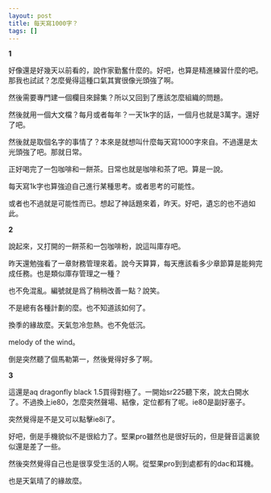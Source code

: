 ```yaml
---
layout: post
title: 每天寫1000字？
tags: []
---
```


**1**

好像還是好幾天以前看的，說作家勤奮什麼的。好吧，也算是精進練習什麼的吧。那我也試試？怎麼覺得這種口氣其實很像光頭強了啊。

然後需要專門建一個欄目來歸集？所以又回到了應該怎麼組織的問題。

然後就用一個大文檔？每月或者每年？一天1k字的話，一個月也就是3萬字。還好了吧。

然後就是取個名字的事情了？本來是就想叫什麼每天寫1000字來自。不過還是太光頭強了吧。那就日常。

正好喝完了一包咖啡和一餅茶。日常也就是咖啡和茶了吧。算是一說。

每天寫1k字也算強迫自己進行某種思考。或者思考的可能性。

或者也不過就是可能性而已。想起了神話題來着，昨天。好吧，遺忘的也不過如此。

**2**

說起來，又打開的一餅茶和一包咖啡粉，說這叫庫存吧。

昨天還勉強看了一章財務管理來着。說今天算算，每天應該看多少章節算是能夠完成任務。也是類似庫存管理之一種？

也不免混亂。編號就是爲了稍稍改善一點？說笑。

不是總有各種計劃的麼。也不知道該如何了。

換季的緣故麼。天氣忽冷忽熱。也不免低沉。

melody of the wind。

倒是突然聽了個馬勒第一，然後覺得好多了啊。

**3**

這還是aq dragonfly black 1.5買得對極了。一開始sr225聽下來，說太白開水了。不過換上ie80，怎麼突然聲場、結像，定位都有了呢。ie80是副好塞子。

突然覺得是不是又可以點擊ie8i了。

好吧，倒是手機貌似不是很給力了。堅果pro雖然也是很好玩的，但是聲音這裏貌似還是差了一些。

然後突然覺得自己也是很享受生活的人啊。從堅果pro到到處都有的dac和耳機。

也是天氣晴了的緣故麼。



